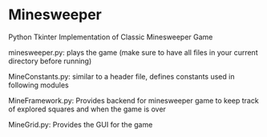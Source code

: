 # Minesweeper
Python Tkinter Implementation of Classic Minesweeper Game



minesweeper.py: plays the game (make sure to have all files in your current directory before running)

MineConstants.py: similar to a header file, defines constants used in following modules

MineFramework.py: Provides backend for minesweeper game to keep track of explored squares and when the game is over

MineGrid.py: Provides the GUI for the game
